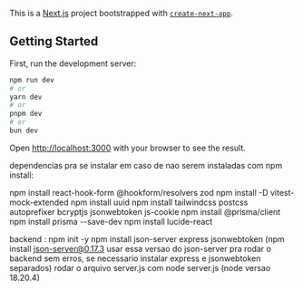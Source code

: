This is a [Next.js](https://nextjs.org) project bootstrapped with [`create-next-app`](https://nextjs.org/docs/app/api-reference/cli/create-next-app).

## Getting Started

First, run the development server:

```bash
npm run dev
# or
yarn dev
# or
pnpm dev
# or
bun dev
```

Open [http://localhost:3000](http://localhost:3000) with your browser to see the result.

dependencias pra se instalar em caso de nao serem instaladas com npm install:

npm install react-hook-form @hookform/resolvers zod
npm install -D vitest-mock-extended
npm install uuid
npm install tailwindcss postcss autoprefixer bcryptjs jsonwebtoken js-cookie
npm install @prisma/client
npm install prisma --save-dev
npm install lucide-react


backend :
  npm init -y
  npm install json-server express jsonwebtoken (npm install json-server@0.17.3 usar essa versao do json-server pra rodar o backend sem erros, se necessario instalar express e jsonwebtoken separados)
  rodar o arquivo server.js com node server.js (node versao 18.20.4)